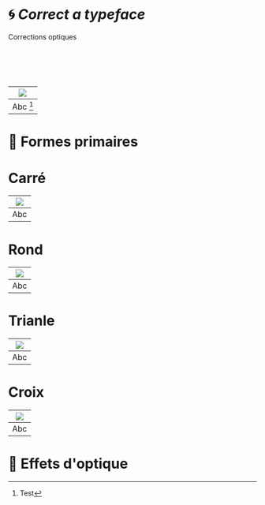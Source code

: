 # 🌀 *Correct a typeface*
  Corrections optiques
# &nbsp;

|![](links/Typo_Semiotic_01.jpg) |
|:---:|
| Abc [^1]           |

# 🧩 Formes primaires

# Carré

|![](links/Typo_Semiotic_01.jpg) |
|:---:|
| Abc           |

# Rond

|![](links/Typo_Semiotic_01.jpg) |
|:---:|
| Abc          |

# Trianle

|![](links/Typo_Semiotic_01.jpg) |
|:---:|
| Abc           |

# Croix

|![](links/Typo_Semiotic_01.jpg) |
|:---:|
| Abc           |

# 🪩 Effets d'optique

[^1]: Test

